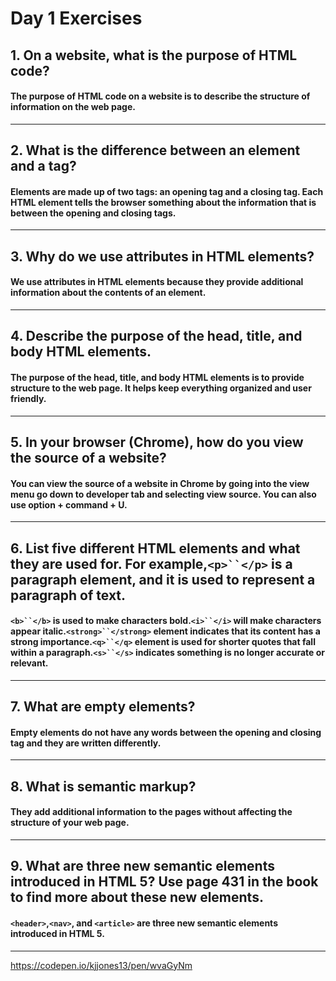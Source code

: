 # Day 1 Exercises

## 1. On a website, what is the purpose of HTML code?
#### The purpose of HTML code on a website is to describe the structure of information on the web page.
---
## 2. What is the difference between an element and a tag?
#### Elements are made up of two tags: an opening tag and a closing tag. Each HTML element tells the browser something about the information that is between the opening and closing tags.
---
## 3. Why do we use attributes in HTML elements?
#### We use attributes in HTML elements because they provide additional information about the contents of an element.
---
## 4. Describe the purpose of the head, title, and body HTML elements.
#### The purpose of the head, title, and body HTML elements is to provide structure to the web page. It helps keep everything organized and user friendly.
---
## 5. In your browser (Chrome), how do you view the source of a website?
#### You can view the source of a website in Chrome by going into the view menu go down to developer tab and selecting view source. You can also use option + command + U.
---
## 6. List five different HTML elements and what they are used for. For example,`<p>``</p>` is a paragraph element, and it is used to represent a paragraph of text.
#### `<b>``</b>` is used to make characters bold.`<i>``</i>` will make characters appear italic.`<strong>``</strong>` element indicates that its content has a strong importance.`<q>``</q>` element is used for shorter quotes that fall within a paragraph.`<s>``</s>` indicates something is no longer accurate or relevant.
---
## 7. What are empty elements?
#### Empty elements do not have any words between the opening and closing tag and they are written differently.
---
## 8. What is semantic markup?
#### They add additional information to the pages without affecting the structure of your web page.
---
## 9. What are three new semantic elements introduced in HTML 5? Use page 431 in the book to find more about these new elements.
#### `<header>`,`<nav>`, and `<article>` are three new semantic elements introduced in HTML 5.
---

https://codepen.io/kjjones13/pen/wvaGyNm

